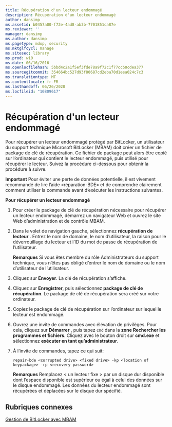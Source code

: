 ```yaml
---
title: Récupération d'un lecteur endommagé
description: Récupération d'un lecteur endommagé
author: dansimp
ms.assetid: b0457a00-f72e-4ad8-ab3b-7701851ca87e
ms.reviewer: ''
manager: dansimp
ms.author: dansimp
ms.pagetype: mdop, security
ms.mktglfcycl: manage
ms.sitesec: library
ms.prod: w10
ms.date: 06/16/2016
ms.openlocfilehash: 5bbd4c2a1f5ef3fde78a9f72c1f77ccb0cdea377
ms.sourcegitcommit: 354664bc527d93f80687cd2eba70d1eea024c7c3
ms.translationtype: MT
ms.contentlocale: fr-FR
ms.lasthandoff: 06/26/2020
ms.locfileid: "10809617"
---
```

# Récupération d'un lecteur endommagé


Pour récupérer un lecteur endommagé protégé par BitLocker, un utilisateur du support technique Microsoft BitLocker (MBAM) doit créer un fichier de package de clé de récupération. Ce fichier de package peut alors être copié sur l’ordinateur qui contient le lecteur endommagé, puis utilisé pour récupérer le lecteur. Suivez la procédure ci-dessous pour obtenir la procédure à suivre.

**Important**  Pour éviter une perte de données potentielle, il est vivement recommandé de lire l’aide «réparation-BDE» et de comprendre clairement comment utiliser la commande avant d’exécuter les instructions suivantes.

 

**Pour récupérer un lecteur endommagé**

1.  Pour créer le package de clé de récupération nécessaire pour récupérer un lecteur endommagé, démarrez un navigateur Web et ouvrez le site Web d’administration et de contrôle MBAM.

2.  Dans le volet de navigation gauche, sélectionnez **récupération de lecteur** . Entrez le nom de domaine, le nom d’utilisateur, la raison pour le déverrouillage du lecteur et l’ID du mot de passe de récupération de l’utilisateur.

    **Remarques**  Si vous êtes membre du rôle Administrateurs du support technique, vous n’êtes pas obligé d’entrer le nom de domaine ou le nom d’utilisateur de l’utilisateur.

     

3.  Cliquez sur **Envoyer**. La clé de récupération s’affiche.

4.  Cliquez sur **Enregistrer**, puis sélectionnez **package de clé de récupération**. Le package de clé de récupération sera créé sur votre ordinateur.

5.  Copiez le package de clé de récupération sur l’ordinateur sur lequel le lecteur est endommagé.

6.  Ouvrez une invite de commandes avec élévation de privilèges. Pour cela, cliquez sur **Démarrer** , puis tapez `cmd` dans la **zone Rechercher les programmes et fichiers**. Cliquez avec le bouton droit sur **cmd.exe** et sélectionnez **exécuter en tant qu’administrateur**.

7.  À l’invite de commandes, tapez ce qui suit:

    `repair-bde <corrupted drive> <fixed drive> -kp <location of keypackage> -rp <recovery password>`

    **Remarques**  Remplacez &lt; un lecteur fixe &gt; par un disque dur disponible dont l’espace disponible est supérieur ou égal à celui des données sur le disque endommagé. Les données du lecteur endommagé sont récupérées et déplacées sur le disque dur spécifié.

     

## Rubriques connexes


[Gestion de BitLocker avec MBAM](performing-bitlocker-management-with-mbam-mbam-2.md)

 

 





